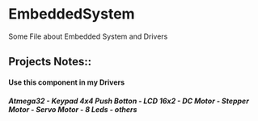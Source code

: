 # EmbeddedSystem
Some File about Embedded System and Drivers
## Projects Notes::
#### Use this component in my Drivers
##### Atmega32 - Keypad 4x4 Push Botton - LCD 16x2 - DC Motor - Stepper Motor - Servo Motor - 8 Leds - others
